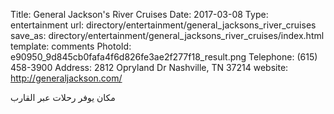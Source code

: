 Title:          General Jackson's River Cruises
Date:           2017-03-08
Type:           entertainment
url:            directory/entertainment/general_jacksons_river_cruises
save_as:        directory/entertainment/general_jacksons_river_cruises/index.html
template:       comments
PhotoId:        e90950_9d845cb0fafa4f6d826fe3ae2f277f18_result.png
Telephone:      (615) 458-3900
Address:        2812 Opryland Dr Nashville, TN 37214
website:        http://generaljackson.com/

مكان يوفر رحلات عبر القارب
